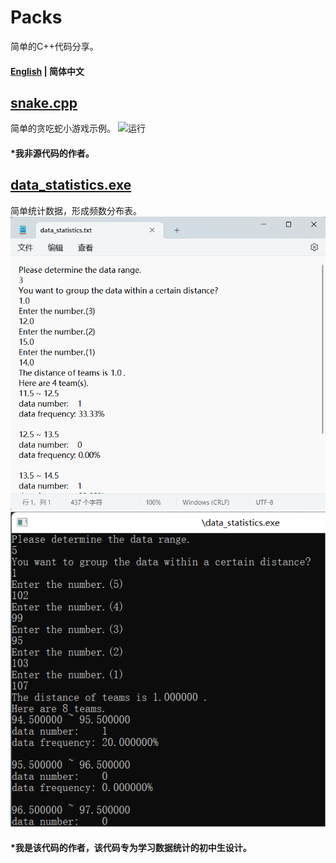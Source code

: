 # Packs
简单的C++代码分享。
#### [English](https://github.com/HallMaxwell/Packs/blob/main/README.md) | 简体中文
## [snake.cpp](https://github.com/HallMaxwell/Packs/blob/main/projects/games/snake/Snake.cpp)
简单的贪吃蛇小游戏示例。
![运行](https://github.com/HallMaxwell/Packs/blob/main/images/snake.png)

#### *我非源代码的作者。 
## [data_statistics.exe](https://github.com/HallMaxwell/Packs/releases/tag/v1.5)
简单统计数据，形成频数分布表。
 ![文本](https://github.com/HallMaxwell/Packs/blob/main/images/data_statistics2.png)
![运行](https://github.com/HallMaxwell/Packs/blob/main/images/data_statistics1.png)

#### *我是该代码的作者，该代码专为学习数据统计的初中生设计。